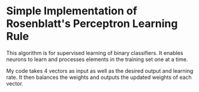 # Simple Implementation of Rosenblatt's Perceptron Learning Rule
This algorithm is for supervised learning of binary classifiers. It enables neurons to learn and processes elements in the training set one at a time. 

My code takes 4 vectors as input as well as the desired output and learning rate. It then balances the weights and outputs the updated weights of each vector.
